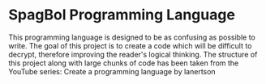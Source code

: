 # SpagBol Programming Language
This programming language is designed to be as confusing as possible to write. The goal of this project is to create a code which will be difficult to decrypt, therefore improving the reader's logical thinking.
The structure of this project along with large chunks of code has been taken from the YouTube series: Create a programming language by lanertson
